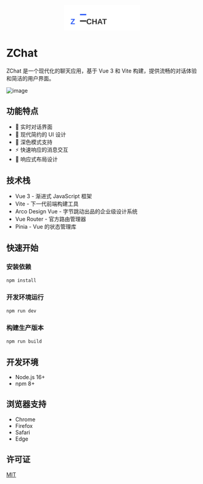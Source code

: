 <div align="center">
  <img src="./public/logo.svg" alt="ZChat Logo" width="200">
</div>

# ZChat

ZChat 是一个现代化的聊天应用，基于 Vue 3 和 Vite 构建，提供流畅的对话体验和简洁的用户界面。

![image](https://github.com/user-attachments/assets/bac4c5d3-8bd7-42be-9d5a-a2398dbb5363)

## 功能特点

- 💬 实时对话界面
- 🎨 现代简约的 UI 设计
- 🌙 深色模式支持
- ⚡️ 快速响应的消息交互
- 📱 响应式布局设计

## 技术栈

- Vue 3 - 渐进式 JavaScript 框架
- Vite - 下一代前端构建工具
- Arco Design Vue - 字节跳动出品的企业级设计系统
- Vue Router - 官方路由管理器
- Pinia - Vue 的状态管理库

## 快速开始

### 安装依赖

```bash
npm install
```

### 开发环境运行

```bash
npm run dev
```

### 构建生产版本

```bash
npm run build
```

## 开发环境

- Node.js 16+
- npm 8+

## 浏览器支持

- Chrome
- Firefox
- Safari
- Edge

## 许可证

[MIT](LICENSE)
